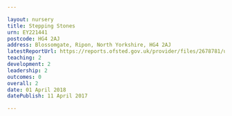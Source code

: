 ```yaml
---

layout: nursery
title: Stepping Stones
urn: EY221441
postcode: HG4 2AJ
address: Blossomgate, Ripon, North Yorkshire, HG4 2AJ
latestReportUrl: https://reports.ofsted.gov.uk/provider/files/2678781/urn/EY221441.pdf
teaching: 2
development: 2
leadership: 2
outcomes: 0
overall: 2
date: 01 April 2018 
datePublish: 11 April 2017

---
```

